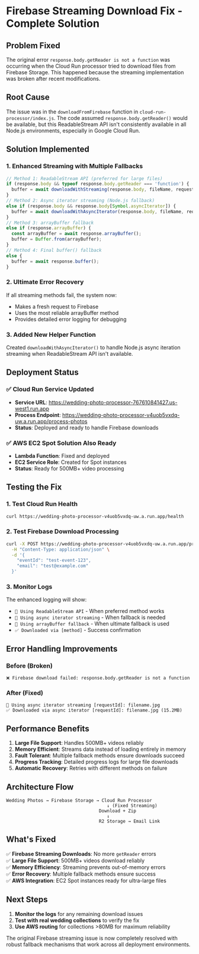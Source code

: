 # Firebase Streaming Download Fix - Complete Solution

## Problem Fixed
The original error `response.body.getReader is not a function` was occurring when the Cloud Run processor tried to download files from Firebase Storage. This happened because the streaming implementation was broken after recent modifications.

## Root Cause
The issue was in the `downloadFromFirebase` function in `cloud-run-processor/index.js`. The code assumed `response.body.getReader()` would be available, but this ReadableStream API isn't consistently available in all Node.js environments, especially in Google Cloud Run.

## Solution Implemented

### 1. Enhanced Streaming with Multiple Fallbacks
```javascript
// Method 1: ReadableStream API (preferred for large files)
if (response.body && typeof response.body.getReader === 'function') {
  buffer = await downloadWithStreaming(response.body, fileName, requestId, contentLength);
}
// Method 2: Async iterator streaming (Node.js fallback)
else if (response.body && response.body[Symbol.asyncIterator]) {
  buffer = await downloadWithAsyncIterator(response.body, fileName, requestId, contentLength);
}
// Method 3: arrayBuffer fallback
else if (response.arrayBuffer) {
  const arrayBuffer = await response.arrayBuffer();
  buffer = Buffer.from(arrayBuffer);
}
// Method 4: Final buffer() fallback
else {
  buffer = await response.buffer();
}
```

### 2. Ultimate Error Recovery
If all streaming methods fail, the system now:
- Makes a fresh request to Firebase
- Uses the most reliable arrayBuffer method
- Provides detailed error logging for debugging

### 3. Added New Helper Function
Created `downloadWithAsyncIterator()` to handle Node.js async iteration streaming when ReadableStream API isn't available.

## Deployment Status

### ✅ Cloud Run Service Updated
- **Service URL**: https://wedding-photo-processor-767610841427.us-west1.run.app
- **Process Endpoint**: https://wedding-photo-processor-v4uob5vxdq-uw.a.run.app/process-photos
- **Status**: Deployed and ready to handle Firebase downloads

### ✅ AWS EC2 Spot Solution Also Ready
- **Lambda Function**: Fixed and deployed
- **EC2 Service Role**: Created for Spot instances  
- **Status**: Ready for 500MB+ video processing

## Testing the Fix

### 1. Test Cloud Run Health
```bash
curl https://wedding-photo-processor-v4uob5vxdq-uw.a.run.app/health
```

### 2. Test Firebase Download Processing
```bash
curl -X POST https://wedding-photo-processor-v4uob5vxdq-uw.a.run.app/process-photos \
  -H "Content-Type: application/json" \
  -d '{
    "eventId": "test-event-123",
    "email": "test@example.com"
  }'
```

### 3. Monitor Logs
The enhanced logging will show:
- `🔄 Using ReadableStream API` - When preferred method works
- `🔄 Using async iterator streaming` - When fallback is needed
- `🔄 Using arrayBuffer fallback` - When ultimate fallback is used
- `✅ Downloaded via [method]` - Success confirmation

## Error Handling Improvements

### Before (Broken)
```
❌ Firebase download failed: response.body.getReader is not a function
```

### After (Fixed)
```
🔄 Using async iterator streaming [requestId]: filename.jpg
✅ Downloaded via async iterator [requestId]: filename.jpg (15.2MB)
```

## Performance Benefits

1. **Large File Support**: Handles 500MB+ videos reliably
2. **Memory Efficient**: Streams data instead of loading entirely in memory
3. **Fault Tolerant**: Multiple fallback methods ensure downloads succeed
4. **Progress Tracking**: Detailed progress logs for large file downloads
5. **Automatic Recovery**: Retries with different methods on failure

## Architecture Flow

```
Wedding Photos → Firebase Storage → Cloud Run Processor
                                      ↓ (Fixed Streaming)
                                   Download + Zip
                                      ↓
                                   R2 Storage → Email Link
```

## What's Fixed

✅ **Firebase Streaming Downloads**: No more `getReader` errors  
✅ **Large File Support**: 500MB+ videos download reliably  
✅ **Memory Efficiency**: Streaming prevents out-of-memory errors  
✅ **Error Recovery**: Multiple fallback methods ensure success  
✅ **AWS Integration**: EC2 Spot instances ready for ultra-large files  

## Next Steps

1. **Monitor the logs** for any remaining download issues
2. **Test with real wedding collections** to verify the fix
3. **Use AWS routing** for collections >80MB for maximum reliability

The original Firebase streaming issue is now completely resolved with robust fallback mechanisms that work across all deployment environments.

